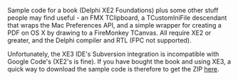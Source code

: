 Sample code for a book (Delphi XE2 Foundations) plus some other stuff people may find useful - an FMX TClipboard, a TCustomIniFile descendant that wraps the Mac Preferences API, and a simple wrapper for creating a PDF on OS X by drawing to a FireMonkey TCanvas. All require XE2 or greater, and the Delphi compiler and RTL (FPC not supported).

Unfortunately, the XE3 IDE's Subversion integration is incompatible with Google Code's (XE2's is fine). If you have bought the book and using XE3, a quick way to download the sample code is therefore to get the ZIP [here](http://code.google.com/p/delphi-foundations/downloads/list).
